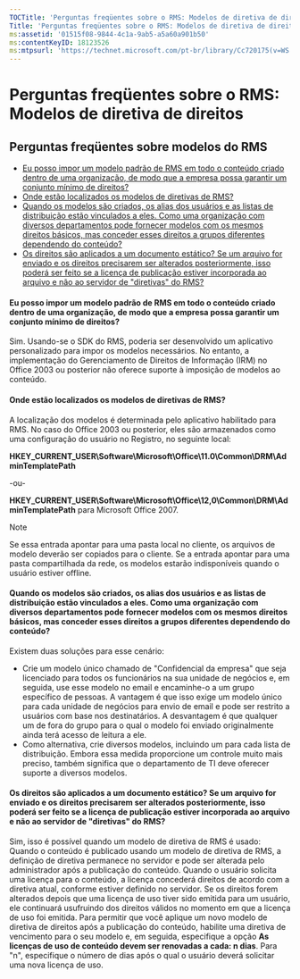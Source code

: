 ```yaml
---
TOCTitle: 'Perguntas freqüentes sobre o RMS: Modelos de diretiva de direitos'
Title: 'Perguntas freqüentes sobre o RMS: Modelos de diretiva de direitos'
ms:assetid: '01515f08-9844-4c1a-9ab5-a5a60a901b50'
ms:contentKeyID: 18123526
ms:mtpsurl: 'https://technet.microsoft.com/pt-br/library/Cc720175(v=WS.10)'
---
```


Perguntas freqüentes sobre o RMS: Modelos de diretiva de direitos
=================================================================

Perguntas freqüentes sobre modelos do RMS
-----------------------------------------

-   [Eu posso impor um modelo padrão de RMS em todo o conteúdo criado dentro de uma organização, de modo que a empresa possa garantir um conjunto mínimo de direitos?](#bkmk_57)
-   [Onde estão localizados os modelos de diretivas de RMS?](#bkmk_58)
-   [Quando os modelos são criados, os alias dos usuários e as listas de distribuição estão vinculados a eles. Como uma organização com diversos departamentos pode fornecer modelos com os mesmos direitos básicos, mas conceder esses direitos a grupos diferentes dependendo do conteúdo?](#bkmk_59)
-   [Os direitos são aplicados a um documento estático? Se um arquivo for enviado e os direitos precisarem ser alterados posteriormente, isso poderá ser feito se a licença de publicação estiver incorporada ao arquivo e não ao servidor de "diretivas" do RMS?](#bkmk_60)

<span id="BKMK_57"></span>
#### Eu posso impor um modelo padrão de RMS em todo o conteúdo criado dentro de uma organização, de modo que a empresa possa garantir um conjunto mínimo de direitos?

Sim. Usando-se o SDK do RMS, poderia ser desenvolvido um aplicativo personalizado para impor os modelos necessários. No entanto, a implementação do Gerenciamento de Direitos de Informação (IRM) no Office 2003 ou posterior não oferece suporte à imposição de modelos ao conteúdo.

<span id="BKMK_58"></span>
#### Onde estão localizados os modelos de diretivas de RMS?

A localização dos modelos é determinada pelo aplicativo habilitado para RMS. No caso do Office 2003 ou posterior, eles são armazenados como uma configuração do usuário no Registro, no seguinte local:

**HKEY\_CURRENT\_USER\\Software\\Microsoft\\Office\\11.0\\Common\\DRM\\AdminTemplatePath**

-ou-

**HKEY\_CURRENT\_USER\\Software\\Microsoft\\Office\\12,0\\Common\\DRM\\AdminTemplatePath** para Microsoft Office 2007.

> [!Note]  
> Se essa entrada apontar para uma pasta local no cliente, os arquivos de modelo deverão ser copiados para o cliente. Se a entrada apontar para uma pasta compartilhada da rede, os modelos estarão indisponíveis quando o usuário estiver offline. 

<span id="BKMK_59"></span>
#### Quando os modelos são criados, os alias dos usuários e as listas de distribuição estão vinculados a eles. Como uma organização com diversos departamentos pode fornecer modelos com os mesmos direitos básicos, mas conceder esses direitos a grupos diferentes dependendo do conteúdo?

Existem duas soluções para esse cenário:

-   Crie um modelo único chamado de "Confidencial da empresa" que seja licenciado para todos os funcionários na sua unidade de negócios e, em seguida, use esse modelo no email e encaminhe-o a um grupo específico de pessoas. A vantagem é que isso exige um modelo único para cada unidade de negócios para envio de email e pode ser restrito a usuários com base nos destinatários. A desvantagem é que qualquer um de fora do grupo para o qual o modelo foi enviado originalmente ainda terá acesso de leitura a ele.
-   Como alternativa, crie diversos modelos, incluindo um para cada lista de distribuição. Embora essa medida proporcione um controle muito mais preciso, também significa que o departamento de TI deve oferecer suporte a diversos modelos.

<span id="BKMK_60"></span>
#### Os direitos são aplicados a um documento estático? Se um arquivo for enviado e os direitos precisarem ser alterados posteriormente, isso poderá ser feito se a licença de publicação estiver incorporada ao arquivo e não ao servidor de "diretivas" do RMS?

Sim, isso é possível quando um modelo de diretiva de RMS é usado: Quando o conteúdo é publicado usando um modelo de diretiva de RMS, a definição de diretiva permanece no servidor e pode ser alterada pelo administrador após a publicação do conteúdo. Quando o usuário solicita uma licença para o conteúdo, a licença concederá direitos de acordo com a diretiva atual, conforme estiver definido no servidor. Se os direitos forem alterados depois que uma licença de uso tiver sido emitida para um usuário, ele continuará usufruindo dos direitos válidos no momento em que a licença de uso foi emitida. Para permitir que você aplique um novo modelo de diretiva de direitos após a publicação do conteúdo, habilite uma diretiva de vencimento para o seu modelo e, em seguida, especifique a opção **As licenças de uso de conteúdo devem ser renovadas a cada: n dias**. Para "n", especifique o número de dias após o qual o usuário deverá solicitar uma nova licença de uso.
